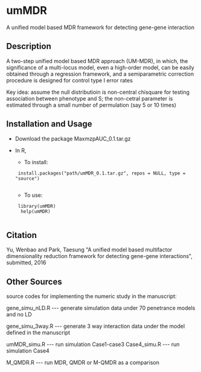 # umMDR
A unified model based MDR framework for detecting gene-gene interaction


## Description
 A two-step unified model based MDR approach (UM-MDR), in which, the significance of a multi-locus model, even a high-order model, can be easily obtained through a regression framework, and a semiparametric correction procedure is designed for control type I error rates


Key idea: assume the null distributioin is non-central chisquare for testing association between phenotype and S;
the non-cetral parameter is estimated through a small number of permulation (say 5 or 10 times)

## Installation and Usage
* Download the package MaxmzpAUC_0.1.tar.gz
* In R, 
  * To install: 
  ```
   install.packages("path/umMDR_0.1.tar.gz", repos = NULL, type = "source")
   
  ```
  
  * To use: 
  ```
   library(umMDR)
    help(umMDR)
    
  ```
  
## Citation
Yu, Wenbao and Park, Taesung "A unified model based multifactor dimensionality reduction framework for detecting gene-gene interactions", submitted, 2016

## Other Sources
source codes for implementing the numeric study in the manuscript:

gene_simu_nLD.R --- generate simulation data under 70 penetrance models and no LD

gene_simu_3way.R --- generate 3 way interaction data under the model defined in the manuscript

umMDR_simu.R --- run simulation Case1-case3
Case4_simu.R --- run simulation Case4

M_QMDR.R --- run MDR, QMDR or M-QMDR as a comparison
